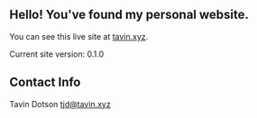 ## Hello! You've found my personal website.

You can see this live site at [tavin.xyz](https://tavin.xyz).

Current site version: 0.1.0

## Contact Info

Tavin Dotson
[tjd@tavin.xyz](mailto:tjd@tavin.xyz)
